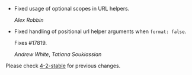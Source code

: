 *   Fixed usage of optional scopes in URL helpers.

    *Alex Robbin*

*   Fixed handling of positional url helper arguments when `format: false`. 

    Fixes #17819.

    *Andrew White*, *Tatiana Soukiassian*

Please check [4-2-stable](https://github.com/rails/rails/blob/4-2-stable/actionpack/CHANGELOG.md) for previous changes.
